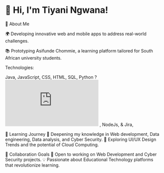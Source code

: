 
# 👋 Hi, I'm Tiyani Ngwana!


🌟 About Me

🌍 Developing innovative web and mobile apps to address real-world challenges.

📚 Prototyping Asifunde Chommie, a learning platform tailored for South African university students.

Technologies:

Java, JavaScript, CSS, HTML, SQL, Python
 ? ![Devicon Python](https://cdn.jsdelivr.net/npm/devicons@latest/devicon.min.css) , NodeJs, & Jira, 

🌱 Learning Journey
🔐 Deepening my knowledge in Web development, Data engineering, Data analysis, and Cyber Security.
🎨 Exploring UI/UX Design Trends and the potential of Cloud Computing.

👯 Collaboration Goals
🤝 Open to working on Web Development and Cyber Security projects.
💡 Passionate about Educational Technology platforms that revolutionize learning.

<!--
**ngwanatiyani/ngwanatiyani** is a ✨ _special_ ✨ repository because its `README.md` (this file) appears on your GitHub profile.


-->
